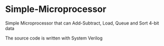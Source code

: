 # Simple-Microprocessor
Simple Microprocessor that can Add-Subtract, Load, Queue and Sort 4-bit data

The source code is written with System Verilog
